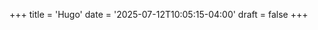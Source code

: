 +++
title = 'Hugo'
date = '2025-07-12T10:05:15-04:00'
draft = false
+++

<!-- {{< page-methods >}} -->

<!-- {{< resource >}} -->


